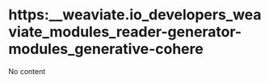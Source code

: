# https:\_\_weaviate.io_developers_weaviate_modules_reader-generator-modules_generative-cohere

No content
